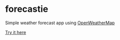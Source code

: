 # forecastie
Simple weather forecast app using [OpenWeatherMap](http://openweathermap.org/)

[Try it here](http://forecastie-attilahorvath.rhcloud.com/)
